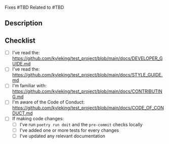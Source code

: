 <!--

First off, thanks for contributing!

Make sure to review the documentation on the Style Guide, Developer Notes, and other information that can help a PR move smoothly. See the checklist at the bottom of this template for links

 -->

<!-- TODO: Specify the issue number(s) associated with the changes here -->

Fixes #TBD
Related to #TBD

## Description

<!-- TODO: Describe the purpose and high-level explanation of the changes -->

## Checklist

<!-- TODO: Check-off all items with an `x` (`[x]`) -->

- [ ] I've read the: https://github.com/kyleking/test_project/blob/main/docs/DEVELOPER_GUIDE.md
- [ ] I've read the: https://github.com/kyleking/test_project/blob/main/docs/STYLE_GUIDE.md
- [ ] I'm familiar with: https://github.com/kyleking/test_project/blob/main/docs/CONTRIBUTING.md
- [ ] I'm aware of the Code of Conduct: https://github.com/kyleking/test_project/blob/main/docs/CODE_OF_CONDUCT.md
- [ ] If making code changes:
  - [ ] I've run `poetry run doit` and the `pre-commit` checks locally
  - [ ] I've added one or more tests for every changes
  - [ ] I've updated any relevant documentation

<!-- 'calcipy:skip_tags' -->
